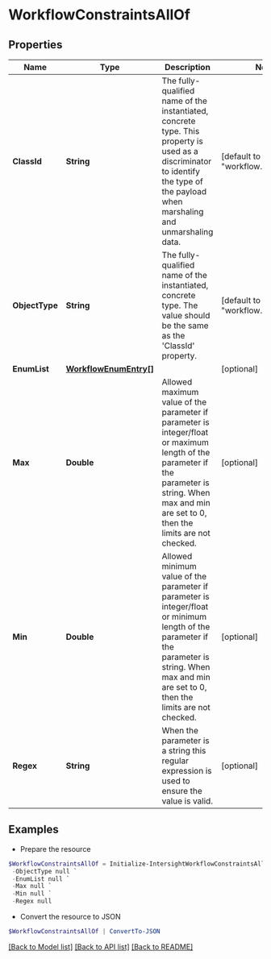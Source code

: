 # WorkflowConstraintsAllOf
## Properties

Name | Type | Description | Notes
------------ | ------------- | ------------- | -------------
**ClassId** | **String** | The fully-qualified name of the instantiated, concrete type. This property is used as a discriminator to identify the type of the payload when marshaling and unmarshaling data. | [default to "workflow.Constraints"]
**ObjectType** | **String** | The fully-qualified name of the instantiated, concrete type. The value should be the same as the &#39;ClassId&#39; property. | [default to "workflow.Constraints"]
**EnumList** | [**WorkflowEnumEntry[]**](WorkflowEnumEntry.md) |  | [optional] 
**Max** | **Double** | Allowed maximum value of the parameter if parameter is integer/float or maximum length of the parameter if the parameter is string. When max and min are set to 0, then the limits are not checked. | [optional] 
**Min** | **Double** | Allowed minimum value of the parameter if parameter is integer/float or minimum length of the parameter if the parameter is string. When max and min are set to 0, then the limits are not checked. | [optional] 
**Regex** | **String** | When the parameter is a string this regular expression is used to ensure the value is valid. | [optional] 

## Examples

- Prepare the resource
```powershell
$WorkflowConstraintsAllOf = Initialize-IntersightWorkflowConstraintsAllOf  -ClassId null `
 -ObjectType null `
 -EnumList null `
 -Max null `
 -Min null `
 -Regex null
```

- Convert the resource to JSON
```powershell
$WorkflowConstraintsAllOf | ConvertTo-JSON
```

[[Back to Model list]](../README.md#documentation-for-models) [[Back to API list]](../README.md#documentation-for-api-endpoints) [[Back to README]](../README.md)

